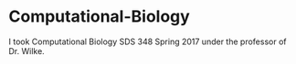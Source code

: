 # Computational-Biology
I took Computational Biology SDS 348 Spring 2017 under the professor of Dr. Wilke.
